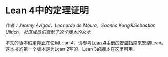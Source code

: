 # Lean 4中的定理证明

*作者：Jeremy Avigad，Leonardo de Moura，Soonho Kong和Sebastian Ullrich，社区成员们贡献了这个版本的文本*

本文的版本假定你正在使用Lean 4。请参考[Lean 4手册的安装指南](https://leanprover.github.io/lean4/doc/setup.html)来安装Lean。这本书的第一个版本是为Lean 2写的，Lean 3的版本在[这里](https://leanprover.github.io/theorem_proving_in_lean/)可用。